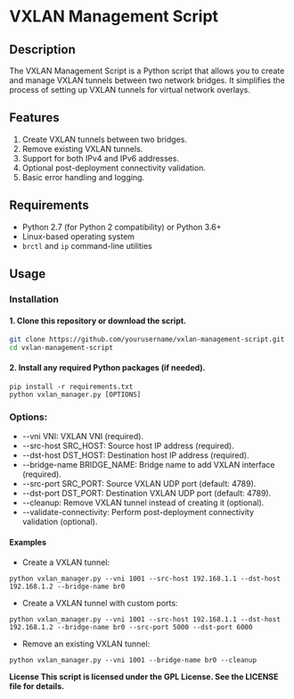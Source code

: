 # VXLAN Management Script

## Description

The VXLAN Management Script is a Python script that allows you to create and manage VXLAN tunnels between two network bridges. It simplifies the process of setting up VXLAN tunnels for virtual network overlays.

## Features

1. Create VXLAN tunnels between two bridges.
2. Remove existing VXLAN tunnels.
3. Support for both IPv4 and IPv6 addresses.
4. Optional post-deployment connectivity validation.
5. Basic error handling and logging.

## Requirements

- Python 2.7 (for Python 2 compatibility) or Python 3.6+
- Linux-based operating system
- `brctl` and `ip` command-line utilities

## Usage

### Installation

#### 1. Clone this repository or download the script.

```bash
git clone https://github.com/yourusername/vxlan-management-script.git
cd vxlan-management-script
```

#### 2. Install any required Python packages (if needed).
```
pip install -r requirements.txt
python vxlan_manager.py [OPTIONS]
```

### Options:

* --vni VNI: VXLAN VNI (required).
* --src-host SRC_HOST: Source host IP address (required).
* --dst-host DST_HOST: Destination host IP address (required).
* --bridge-name BRIDGE_NAME: Bridge name to add VXLAN interface (required).
* --src-port SRC_PORT: Source VXLAN UDP port (default: 4789).
* --dst-port DST_PORT: Destination VXLAN UDP port (default: 4789).
* --cleanup: Remove VXLAN tunnel instead of creating it (optional).
* --validate-connectivity: Perform post-deployment connectivity validation (optional).

#### Examples
* Create a VXLAN tunnel:
```
python vxlan_manager.py --vni 1001 --src-host 192.168.1.1 --dst-host 192.168.1.2 --bridge-name br0
```

* Create a VXLAN tunnel with custom ports:
```
python vxlan_manager.py --vni 1001 --src-host 192.168.1.1 --dst-host 192.168.1.2 --bridge-name br0 --src-port 5000 --dst-port 6000
```
* Remove an existing VXLAN tunnel:
```
python vxlan_manager.py --vni 1001 --bridge-name br0 --cleanup
```

**License
This script is licensed under the GPL License. See the LICENSE file for details.**

